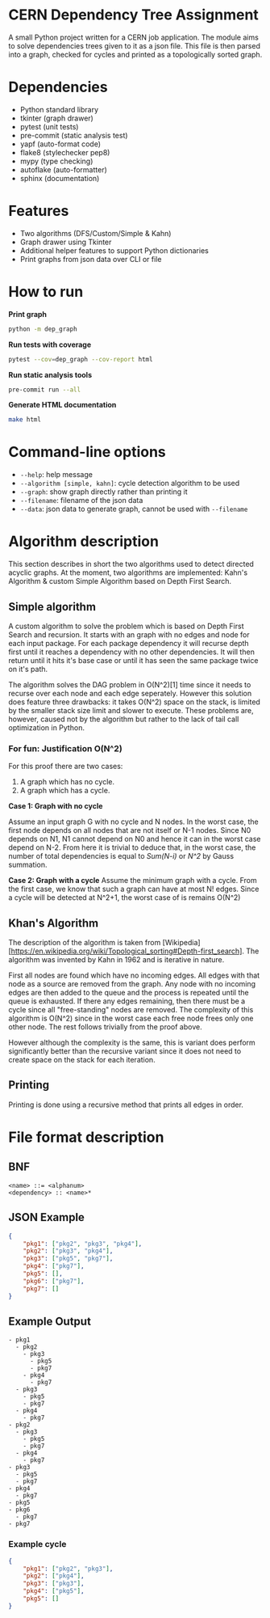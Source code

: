 # CERN Dependency Tree Assignment
A small Python project written for a CERN job application. The module
aims to solve dependencies trees given to it as a json file. This file
is then parsed into a graph, checked for cycles and printed as a
topologically sorted graph.

# Dependencies
- Python standard library
- tkinter (graph drawer)
- pytest (unit tests)
- pre-commit (static analysis test)
- yapf (auto-format code)
- flake8 (stylechecker pep8)
- mypy (type checking)
- autoflake (auto-formatter)
- sphinx (documentation)

# Features
- Two algorithms (DFS/Custom/Simple & Kahn)
- Graph drawer using Tkinter
- Additional helper features to support Python dictionaries
- Print graphs from json data over CLI or file

# How to run
**Print graph**
```bash
python -m dep_graph
```

**Run tests with coverage**
```bash
pytest --cov=dep_graph --cov-report html
```

**Run static analysis tools**
```bash
pre-commit run --all
```

**Generate HTML documentation**
```bash
make html
```

# Command-line options
- `--help`: help message
- `--algorithm [simple, kahn]`: cycle detection algorithm to be used
- `--graph`: show graph directly rather than printing it
- `--filename`: filename of the json data
- `--data`: json data to generate graph, cannot be used with `--filename`

# Algorithm description
This section describes in short the two algorithms used to detect
directed acyclic graphs. At the moment, two algorithms are
implemented: Kahn's Algorithm & custom Simple Algorithm based on Depth
First Search.

## Simple algorithm
A custom algorithm to solve the problem which is based on Depth First
Search and recursion. It starts with an graph with no edges and node
for each input package. For each package dependency it will recurse
depth first until it reaches a dependency with no other
dependencies. It will then return until it hits it's base case or
until it has seen the same package twice on it's path.

The algorithm solves the DAG problem in O(N^2)[1] time since it needs
to recurse over each node and each edge seperately. However this
solution does feature three drawbacks: it takes O(N^2) space on the
stack, is limited by the smaller stack size limit and slower to
execute. These problems are, however, caused not by the algorithm but
rather to the lack of tail call optimization in Python.

### For fun: Justification O(N^2)
For this proof there are two cases:
1. A graph which has no cycle.
2. A graph which has a cycle.

**Case 1: Graph with no cycle**

Assume an input graph G with no cycle and N nodes. In the worst case,
the first node depends on all nodes that are not itself or N-1
nodes. Since N0 depends on N1, N1 cannot depend on N0 and hence it can
in the worst case depend on N-2. From here it is trivial to deduce
that, in the worst case, the number of total dependencies is equal to
_Sum(N-i)_ or _N^2_ by Gauss summation.

**Case 2: Graph with a cycle**
Assume the minimum graph with a cycle. From the first case, we know
that such a graph can have at most N! edges. Since a cycle will be
detected at N^2+1, the worst case of is remains O(N^2)

## Khan's Algorithm
The description of the algorithm is taken from
[Wikipedia][https://en.wikipedia.org/wiki/Topological_sorting#Depth-first_search]. The
algorithm was invented by Kahn in 1962 and is iterative in nature.

First all nodes are found which have no incoming edges. All edges with
that node as a source are removed from the graph. Any node with no
incoming edges are then added to the queue and the process is repeated
until the queue is exhausted. If there any edges remaining, then there
must be a cycle since all "free-standing" nodes are removed. The
complexity of this algorithm is O(N^2) since in the worst case each
free node frees only one other node. The rest follows trivially from
the proof above.

However although the complexity is the same, this is variant does
perform significantly better than the recursive variant since it does
not need to create space on the stack for each iteration.

## Printing
Printing is done using a recursive method that prints all edges in
order.

# File format description
## BNF
```text
<name> ::= <alphanum>
<dependency> :: <name>*
```

## JSON Example
```json
{
    "pkg1": ["pkg2", "pkg3", "pkg4"],
    "pkg2": ["pkg3", "pkg4"],
    "pkg3": ["pkg5", "pkg7"],
    "pkg4": ["pkg7"],
    "pkg5": [],
    "pkg6": ["pkg7"],
    "pkg7": []
}
```

## Example Output
```
- pkg1
  - pkg2
    - pkg3
      - pkg5
      - pkg7
    - pkg4
      - pkg7
  - pkg3
    - pkg5
    - pkg7
  - pkg4
    - pkg7
- pkg2
  - pkg3
    - pkg5
    - pkg7
  - pkg4
    - pkg7
- pkg3
  - pkg5
  - pkg7
- pkg4
  - pkg7
- pkg5
- pkg6
  - pkg7
- pkg7
```

### Example cycle
```json
{
    "pkg1": ["pkg2", "pkg3"],
    "pkg2": ["pkg4"],
    "pkg3": ["pkg3"],
    "pkg4": ["pkg5"],
    "pkg5": []
}
```
